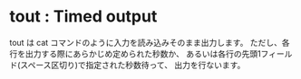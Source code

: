
# tout : Timed output

tout は cat コマンドのように入力を読み込みそのまま出力します。
ただし、各行を出力する際にあらかじめ定められた秒数か、
あるいは各行の先頭1フィールド(スペース区切り)で指定された秒数待って、
出力を行ないます。
